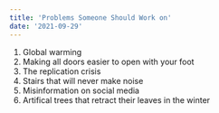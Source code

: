 ```yaml
---
title: 'Problems Someone Should Work on'
date: '2021-09-29'
---
```


1. Global warming
2. Making all doors easier to open with your foot
3. The replication crisis
4. Stairs that will never make noise
5. Misinformation on social media
6. Artifical trees that retract their leaves in the winter